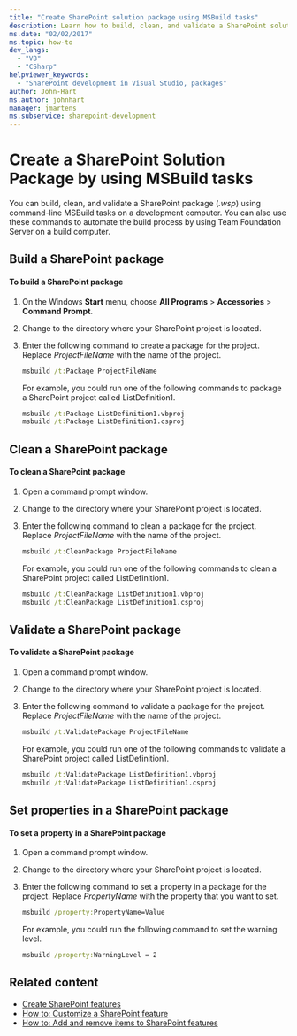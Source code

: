 ```yaml
---
title: "Create SharePoint solution package using MSBuild tasks"
description: Learn how to build, clean, and validate a SharePoint solution package (.wsp) using command-line MSBuild tasks on a development computer.
ms.date: "02/02/2017"
ms.topic: how-to
dev_langs:
  - "VB"
  - "CSharp"
helpviewer_keywords:
  - "SharePoint development in Visual Studio, packages"
author: John-Hart
ms.author: johnhart
manager: jmartens
ms.subservice: sharepoint-development
---
```

# Create a SharePoint Solution Package by using MSBuild tasks

  You can build, clean, and validate a SharePoint package (*.wsp*) using command-line MSBuild tasks on a development computer. You can also use these commands to automate the build process by using Team Foundation Server on a build computer.

## Build a SharePoint package

#### To build a SharePoint package

1. On the Windows **Start** menu, choose **All Programs** > **Accessories** > **Command Prompt**.

2. Change to the directory where your SharePoint project is located.

3. Enter the following command to create a package for the project. Replace *ProjectFileName* with the name of the project.

    ```cmd
    msbuild /t:Package ProjectFileName
    ```

     For example, you could run one of the following commands to package a SharePoint project called ListDefinition1.

    ```cmd
    msbuild /t:Package ListDefinition1.vbproj
    msbuild /t:Package ListDefinition1.csproj
    ```

## Clean a SharePoint package

#### To clean a SharePoint package

1. Open a command prompt window.

2. Change to the directory where your SharePoint project is located.

3. Enter the following command to clean a package for the project. Replace *ProjectFileName* with the name of the project.

    ```cmd
    msbuild /t:CleanPackage ProjectFileName
    ```

     For example, you could run one of the following commands to clean a SharePoint project called ListDefinition1.

    ```cmd
    msbuild /t:CleanPackage ListDefinition1.vbproj
    msbuild /t:CleanPackage ListDefinition1.csproj
    ```

## Validate a SharePoint package

#### To validate a SharePoint package

1. Open a command prompt window.

2. Change to the directory where your SharePoint project is located.

3. Enter the following command to validate a package for the project. Replace *ProjectFileName* with the name of the project.

    ```cmd
    msbuild /t:ValidatePackage ProjectFileName
    ```

     For example, you could run one of the following commands to validate a SharePoint project called ListDefinition1.

    ```cmd
    msbuild /t:ValidatePackage ListDefinition1.vbproj
    msbuild /t:ValidatePackage ListDefinition1.csproj
    ```

## Set properties in a SharePoint package

#### To set a property in a SharePoint package

1. Open a command prompt window.

2. Change to the directory where your SharePoint project is located.

3. Enter the following command to set a property in a package for the project. Replace *PropertyName* with the property that you want to set.

    ```cmd
    msbuild /property:PropertyName=Value
    ```

     For example, you could run the following command to set the warning level.

    ```cmd
    msbuild /property:WarningLevel = 2
    ```

## Related content
- [Create SharePoint features](../sharepoint/creating-sharepoint-features.md)
- [How to: Customize a SharePoint feature](../sharepoint/how-to-customize-a-sharepoint-feature.md)
- [How to: Add and remove items to SharePoint features](../sharepoint/how-to-add-and-remove-items-to-sharepoint-features.md)
